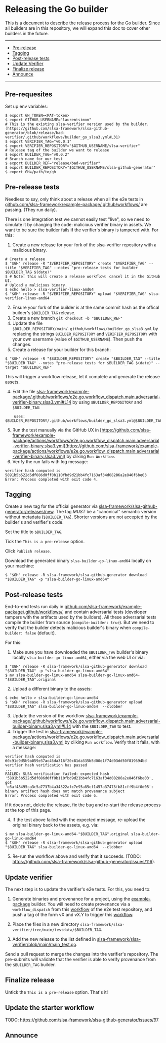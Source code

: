 # Releasing the Go builder

This is a  document to describe the release process for the Go builder. Since all builders are in this repository, we will expand this doc to cover other builders in the future.

---

- [Pre-release](#pre-release-tests)
- [Tagging](#tagging)
- [Post-release tests](#post-release-tests)
- [Update Verifier](#update-verifier)
- [Finalize release](#finalize-release)
- [Announce](#announce)

---

## Pre-requesites

Set up env variables:
```
$ export GH_TOKEN=<PAT-token>
$ export GITHUB_USERNAME="laurentsimon"
# This is the existing slsa-verifier version used by the builder. (https://github.com/slsa-framework/slsa-github-generator/blob/release/bad-verifier/.github/workflows/builder_go_slsa3.yml#L31)
$ export VERIFIER_TAG="v0.0.1" 
$ export VERIFIER_REPOSITORY="$GITHUB_USERNAME/slsa-verifier"
# Release tag of the builder we want to release
$ export BUILDER_TAG="v0.0.2" 
# Branch name for our test
$ export BUILDER_REF="release/bad-verifier"
$ export BUILDER_REPOSITORY="$GITHUB_USERNAME/slsa-github-generator"
$ export GH=/path/to/gh
```

## Pre-release tests

Needless to say, only think about a release when all the e2e tests in [github.com/slsa-framework/example-package/.github/workflows/](github.com/slsa-framework/example-package/.github/workflows/) are passing. (They run daily).

There is one integration test we cannot easily test "live", so we need to simulate it by changing the code: malicious verifier binary in assets. We want to be sure the builder fails if the verifier's binary is tampered with. For this:

1. Create a new release for your fork of the slsa-verifier repository with a malicious binary. 
```
# Create a release
$ "$GH" release -R "$VERIFIER_REPOSITORY" create "$VERIFIER_TAG" --title "$VERIFIER_TAG" --notes "pre-release tests for builder $BUILDER_TAG $(date)"
$ # Note: this will create a release workflow: cancel it in the GitHub UI.
# Upload a malicious binary.
$ echo hello > slsa-verifier-linux-amd64
$ "$GH" release -R "$VERIFIER_REPOSITORY" upload "$VERIFIER_TAG" slsa-verifier-linux-amd64
```
2. Ensure your fork of the builder is at the same commit hash as the offical builder's `$BUILDER_TAG` release.
3. Create a new branch `git checkout -b "$BUILDER_REF"`
4. Update the file `$BUILDER_REPOSITORY/main/.github/workflows/builder_go_slsa3.yml` by replacing the strings `BUILDER_REPOSITORY` and `VERIFIER_REPOSITORY` with your own username (value of `$GITHUB_USERNAME`). Then push the changes.
3. Create a release for your builder for this branch:
```
$ "$GH" release -R "$BUILDER_REPOSITORY" create "$BUILDER_TAG" --title "$BUILDER_TAG" --notes "pre-release tests for $BUILDER_TAG $(date)" --target "$BUILDER_REF"
```
This will trigger a workflow release, let it complete and generate the release assets.

4. Edit the file [slsa-framework/example-package/.github/workflows/e2e.go.workflow_dispatch.main.adversarial-verifier-binary.slsa3.yml#L14](https://github.com/slsa-framework/example-package/blob/main/.github/workflows/e2e.go.workflow_dispatch.main.adversarial-verifier-binary.slsa3.yml#L14) by using `$BUILDER_REPOSITORY` and `$BUILDER_TAG`:
```
    uses: $BUILDER_REPOSITORY/.github/workflows/builder_go_slsa3.yml@$BUILDER_TAG
```
5. Run the test manually via the GitHub UX in [https://github.com/slsa-framework/example-package/actions/workflows/e2e.go.workflow_dispatch.main.adversarial-verifier-binary.slsa3.yml](https://github.com/slsa-framework/example-package/actions/workflows/e2e.go.workflow_dispatch.main.adversarial-verifier-binary.slsa3.yml) by cliking `Run Workflow`.
6. Verify the run fails with log message:
```
verifier hash computed is 5891b5b522d5df086d0ff0b110fbd9d21bb4fc7163af34d08286a2e846f6be03
Error: Process completed with exit code 4.
```

## Tagging

Create a new tag for the official generator via [slsa-framework/slsa-github-generator/releases/new](https://github.com/slsa-framework/slsa-github-generator/releases/new). 
The tag *MUST* be a "canonical" semantic version without metadata (`$BUILDER_TAG`). Shorter versions are not accepted by the builder's and verifier's code. 

Set the title to `$BUILDER_TAG`.

Tick the `This is a pre-release` option.

Click `Publish release`.

Download the generated binary `slsa-builder-go-linux-amd64` locally on your machine:
```
$ "$GH" release -R slsa-framework/slsa-github-generator download "$BUILDER_TAG" -p "slsa-builder-go-linux-amd64"
```

## Post-release tests

End-to-end tests run daily in [github.com/slsa-framework/example-package/.github/workflows/](github.com/slsa-framework/example-package/.github/workflows/), and contain adversarial tests (developer tampers with the artifacts used by the builders). All these adversarial tests compile the builder from source (`compile-builder: true`). But we need to verify that the builder detects malicious builder's binary when `compile-builder: false` (default).

For this:
1. Make sure you have downloaded the `$BUILDER_TAG` builder's binary locally `slsa-builder-go-linux-amd64`, either via the web UI or via:
```
$ "$GH" release -R slsa-framework/slsa-github-generator download "$BUILDER_TAG" -p "slsa-builder-go-linux-amd64"
$ mv slsa-builder-go-linux-amd64 slsa-builder-go-linux-amd64-"$BUILDER_TAG".original
```
2. Upload a different binary to the assets:
```
$ echo hello > slsa-builder-go-linux-amd64
$ "$GH" release -R slsa-framework/slsa-github-generator upload "$BUILDER_TAG" slsa-builder-go-linux-amd64  --clobber
```
3. Update the version of the workflow [slsa-framework/example-package/.github/workflows/e2e.go.workflow_dispatch.main.adversarial-builder-binary.slsa3.yml#L14](https://github.com/slsa-framework/example-package/blob/main/.github/workflows/e2e.go.workflow_dispatch.main.adversarial-builder-binary.slsa3.yml#L14) with the `$BUILDER_TAG` to test.
4. Trigger the test in [slsa-framework/example-package/actions/workflows/e2e.go.workflow_dispatch.main.adversarial-builder-binary.slsa3.yml](https://github.com/slsa-framework/example-package/actions/workflows/e2e.go.workflow_dispatch.main.adversarial-builder-binary.slsa3.yml) by cliking `Run workflow`. Verify that it fails, with a message:
```
verifier hash computed is 60c91c9d5b9a059e37ac46da316f20c81da335b5d00e1f74d03dd50f819694bd
verifier hash verification has passed
...
FAILED: SLSA verification failed: expected hash '5891b5b522d5df086d0ff0b110fbd9d21bb4fc7163af34d08286a2e846f6be03', got 'e8af48495ca3c5a7737b4a34322afc7e95a85cf1457a37473fb81cff9b4f0d05': binary artifact hash does not match provenance subject
Error: Process completed with exit code 6.
```

If it does not, delete the release, fix the bug and re-start the release process at the top of this page.

4. If the test above failed with the expected message, re-upload the original binary back to the assets, e.g. via:
```
$ mv slsa-builder-go-linux-amd64-"$BUILDER_TAG".original slsa-builder-go-linux-amd64
$ "$GH" release -R slsa-framework/slsa-github-generator upload "$BUILDER_TAG" slsa-builder-go-linux-amd64  --clobber
```

5. Re-run the workflow above and verify that it succeeds. (TODO: https://github.com/slsa-framework/slsa-github-generator/issues/116).

## Update verifier

The next step is to update the verifier's e2e tests. For this, you need to:

1. Generate binaries and provenance for a project, using the [example-package](https://github.com/slsa-framework/example-package) builder. You will need to create provenance via a `workflow_dispatch` from this [workflow](https://github.com/slsa-framework/example-package/blob/main/.github/workflows/e2e.go.workflow_dispatch.main.config-noldflags.slsa3.yml) of the e2e test repository, and push a tag of the form vX and vX.Y to trigger this [workflow](https://github.com/slsa-framework/example-package/blob/main/.github/workflows/e2e.go.tag.main.config-ldflags-assets.major.slsa3.yml).

2. Place the files in a new directory `slsa-framework/slsa-verifier/tree/main/testdata/$BUILDER_TAG`.

3. Add the new release to the list defined in [slsa-framework/slsa-verifier/blob/main/main_test.go](https://github.com/slsa-framework/slsa-verifier/blob/main/main_test.go).

Send a pull request to merge the changes into the verifier's repository. The pre-submits will validate that the verifier is able to verify provenance from the `$BUILDER_TAG` builder.

## Finalize release

Untick the `This is a pre-release` option. That's it!

## Update the starter workflow

TODO: https://github.com/slsa-framework/slsa-github-generator/issues/97

## Announce

<!-- TODO(release): Provide details -->
